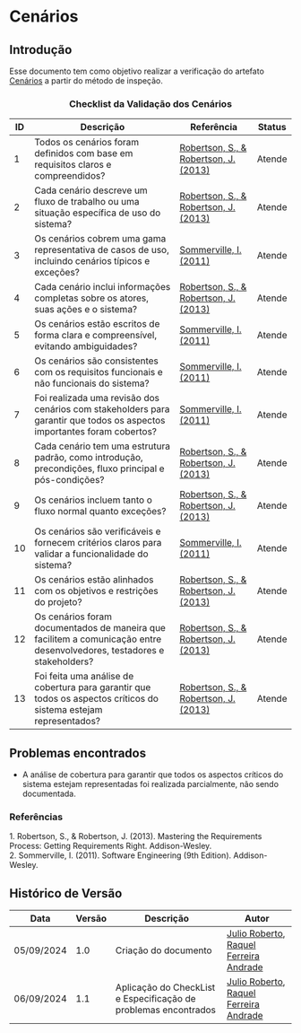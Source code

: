 # Cenários

## Introdução

Esse documento tem como objetivo realizar a verificação do artefato [Cenários](../../Modelagem/Cenarios/cenariosFinais.md) a partir do método de inspeção.

<center>

### Checklist da Validação dos Cenários

| ID  | Descrição                                                                                                          | Referência | Status |
|-----|--------------------------------------------------------------------------------------------------------------------|------------|--------|
| 1   | Todos os cenários foram definidos com base em requisitos claros e compreendidos?                                   | [Robertson, S., & Robertson, J. (2013)](#requirements)          |    Atende    |
| 2   | Cada cenário descreve um fluxo de trabalho ou uma situação específica de uso do sistema?                           | [Robertson, S., & Robertson, J. (2013)](#requirements)          |    Atende    |
| 3   | Os cenários cobrem uma gama representativa de casos de uso, incluindo cenários típicos e exceções?                 | [Sommerville, I. (2011)](#software)          |   Atende     |
| 4   | Cada cenário inclui informações completas sobre os atores, suas ações e o sistema?                               | [Robertson, S., & Robertson, J. (2013)](#requirements)          |    Atende    |
| 5   | Os cenários estão escritos de forma clara e compreensível, evitando ambiguidades?                                 | [Sommerville, I. (2011)](#software)         |     Atende   |
| 6   | Os cenários são consistentes com os requisitos funcionais e não funcionais do sistema?                           | [Sommerville, I. (2011)](#software)          |    Atende    |
| 7   | Foi realizada uma revisão dos cenários com stakeholders para garantir que todos os aspectos importantes foram cobertos? | [Sommerville, I. (2011)](#software)          |    Atende    |
| 8   | Cada cenário tem uma estrutura padrão, como introdução, precondições, fluxo principal e pós-condições?            | [Robertson, S., & Robertson, J. (2013)](#requirements)          |   Atende     |
| 9   | Os cenários incluem tanto o fluxo normal quanto exceções? | [Robertson, S., & Robertson, J. (2013)](#requirements)          |    Atende    |
| 10  | Os cenários são verificáveis e fornecem critérios claros para validar a funcionalidade do sistema?                | [Sommerville, I. (2011)](#software)          |    Atende    |
| 11  | Os cenários estão alinhados com os objetivos e restrições do projeto?                                            | [Robertson, S., & Robertson, J. (2013)](#requirements)          |   Atende     |
| 12  | Os cenários foram documentados de maneira que facilitem a comunicação entre desenvolvedores, testadores e stakeholders? | [Robertson, S., & Robertson, J. (2013)](#requirements)          |     Atende   |
| 13  | Foi feita uma análise de cobertura para garantir que todos os aspectos críticos do sistema estejam representados? | [Robertson, S., & Robertson, J. (2013)](#requirements)          |   Atende     |

</center>

## Problemas encontrados
- A análise de cobertura para garantir que todos os aspectos críticos do sistema estejam representadas foi realizada parcialmente, não sendo documentada. 

### Referências

<a id="requirements">1.</a> Robertson, S., & Robertson, J. (2013). Mastering the Requirements Process: Getting Requirements Right. Addison-Wesley.  
<a id="software">2.</a>  Sommerville, I. (2011). Software Engineering (9th Edition). Addison-Wesley.  

## Histórico de Versão

<center>

| Data | Versão | Descrição | Autor |
| ---- | ------ | --------- | ----- |
| 05/09/2024 | 1.0 | Criação do documento | [Julio Roberto](https://github.com/JulioR2022), [Raquel Ferreira Andrade](https://github.com/raquel-andrade) |
| 06/09/2024 | 1.1 | Aplicação do CheckList e Especificação de problemas encontrados |[Julio Roberto](https://github.com/JulioR2022), [Raquel Ferreira Andrade](https://github.com/raquel-andrade)|



</center>